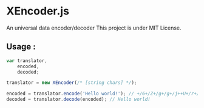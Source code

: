 XEncoder.js
===========

An universal data encoder/decoder
This project is under MIT License.


Usage :
-------

```JavaScript
var translator,
    encoded,
    decoded;

translator = new XEncoder(/* [string chars] */);

encoded = translator.encode('Hello world!'); // +/6+/Z+/g+/g+/j++U+/r+/j+/m+/g+/Y++V=65536=
decoded = translator.decode(encoded); // Hello world!
```
